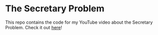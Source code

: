 # The Secretary Problem

This repo contains the code for my YouTube video about the Secretary Problem. Check it out [here](https://www.youtube.com/watch?v=YyrAKlLs89o)!
